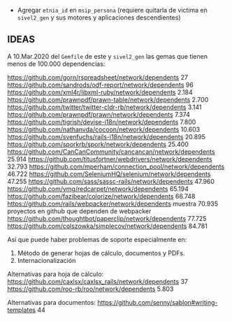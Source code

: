 * Agregar `etnia_id` en `msip_persona` (requiere quitarla de victima en
  `sivel2_gen` y sus motores y aplicaciones descendientes)


IDEAS
-----

A 10.Mar.2020 del `Gemfile` de este y `sivel2_gen` las gemas que tienen 
menos de 100.000 dependencias:

  https://github.com/gorn/rspreadsheet/network/dependents 27
  https://github.com/sandrods/odf-report/network/dependents 96
  https://github.com/xml4r/libxml-ruby/network/dependents 2.184
  https://github.com/prawnpdf/prawn-table/network/dependents 2.700
  https://github.com/twitter/twitter-cldr-rb/network/dependents 3.141
  https://github.com/prawnpdf/prawn/network/dependents 7.374
  https://github.com/tigrish/devise-i18n/network/dependents 7.800
  https://github.com/nathanvda/cocoon/network/dependents 10.603
  https://github.com/svenfuchs/rails-i18n/network/dependents 20.895
  https://github.com/sporkrb/spork/network/dependents 25.400
  https://github.com/CanCanCommunity/cancancan/network/dependents 25.914
  https://github.com/titusfortner/webdrivers/network/dependents 32.793
  https://github.com/mperham/connection_pool/network/dependents 46.722
  https://github.com/SeleniumHQ/selenium/network/dependents 47.255
  https://github.com/sass/sassc-rails/network/dependents 47.960
  https://github.com/vmg/redcarpet/network/dependents 65.194
  https://github.com/fazibear/colorize/network/dependents 66.748
  https://github.com/rails/webpacker/network/dependents muestra 70.935 proyectos en github que dependen de webpacker
  https://github.com/thoughtbot/paperclip/network/dependents 77.725
  https://github.com/colszowka/simplecov/network/dependents 84.781

Así que puede haber problemas de soporte especialmente en:
1. Método de generar hojas de cálculo, documentos y PDFs.
2. Internacionalización


Alternativas para hoja de cálculo:
  https://github.com/caxlsx/caxlsx_rails/network/dependents 37
  https://github.com/roo-rb/roo/network/dependents 5.803

Alternativas para documentos:
  https://github.com/senny/sablon#writing-templates 44


